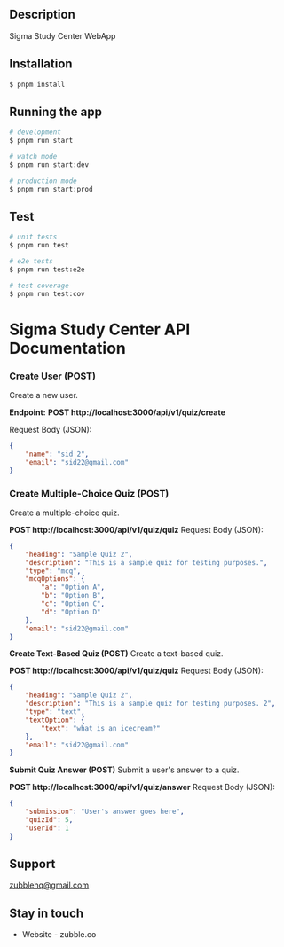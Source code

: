 ## Description

Sigma Study Center WebApp

## Installation

```bash
$ pnpm install
```

## Running the app

```bash
# development
$ pnpm run start

# watch mode
$ pnpm run start:dev

# production mode
$ pnpm run start:prod
```

## Test

```bash
# unit tests
$ pnpm run test

# e2e tests
$ pnpm run test:e2e

# test coverage
$ pnpm run test:cov
```

# Sigma Study Center API Documentation


### Create User (POST)
Create a new user.

**Endpoint:**
**POST http://localhost:3000/api/v1/quiz/create**

Request Body (JSON):
```json
{
    "name": "sid 2",
    "email": "sid22@gmail.com"
}
```

### Create Multiple-Choice Quiz (POST)
Create a multiple-choice quiz.

**POST http://localhost:3000/api/v1/quiz/quiz**
Request Body (JSON):

```json
{
    "heading": "Sample Quiz 2",
    "description": "This is a sample quiz for testing purposes.",
    "type": "mcq",
    "mcqOptions": {
        "a": "Option A",
        "b": "Option B",
        "c": "Option C",
        "d": "Option D"
    },
    "email": "sid22@gmail.com"
}

```
**Create Text-Based Quiz (POST)**
Create a text-based quiz.

**POST http://localhost:3000/api/v1/quiz/quiz**
Request Body (JSON):


```json
{
    "heading": "Sample Quiz 2",
    "description": "This is a sample quiz for testing purposes. 2",
    "type": "text",
    "textOption": {
        "text": "what is an icecream?"
    },
    "email": "sid22@gmail.com"
}
```


**Submit Quiz Answer (POST)**
Submit a user's answer to a quiz.


**POST http://localhost:3000/api/v1/quiz/answer**
Request Body (JSON):


```json 
{
    "submission": "User's answer goes here",
    "quizId": 5,
    "userId": 1
}
```


## Support

zubblehq@gmail.com

## Stay in touch

- Website - zubble.co
